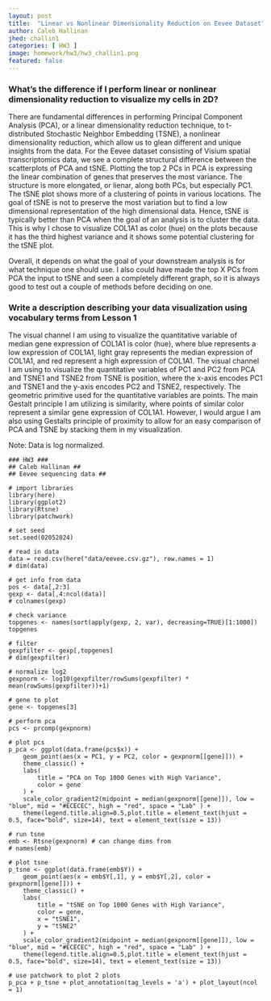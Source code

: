 ```yaml
---
layout: post
title:  "Linear vs Nonlinear Dimensionality Reduction on Eevee Dataset"
author: Caleb Hallinan
jhed: challin1
categories: [ HW3 ]
image: homework/hw3/hw3_challin1.png
featured: false
---
```



### What’s the difference if I perform linear or nonlinear dimensionality reduction to visualize my cells in 2D?
There are fundamental differences in performing Principal Component Analysis (PCA), or a linear dimensionality reduction technique, to t-distributed Stochastic Neighbor Embedding (TSNE), a nonlinear dimensionality reduction, which allow us to glean different and unique insights from the data. For the Eevee dataset consisting of Visium spatial transcriptomics data, we see a complete structural difference between the scatterplots of PCA and tSNE. Plotting the top 2 PCs in PCA is expressing the linear combination of genes that preserves the most variance. The structure is more elongated, or lienar, along both PCs, but especially PC1. The tSNE plot shows more of a clustering of points in various locations. The goal of tSNE is not to preserve the most variation but to find a low dimensional representation of the high dimensional data. Hence, tSNE is typically better than PCA when the goal of an analysis is to cluster the data. This is why I chose to visualize COL1A1 as color (hue) on the plots because it has the third highest variance and it shows some potential clustering for the tSNE plot. 

Overall, it depends on what the goal of your downstream analysis is for what technique one should use. I also could have made the top X PCs from PCA the input to tSNE and seen a completely different graph, so it is always good to test out a couple of methods before deciding on one.


### Write a description describing your data visualization using vocabulary terms from Lesson 1

The visual channel I am using to visualize the quantitative variable of median gene expression of COL1A1 is color (hue), where blue represents a low expression of COL1A1, light gray represents the median expression of COL1A1, and red represent a high expression of COL1A1. The visual channel I am using to visualize the quantitative variables of PC1 and PC2 from PCA and TSNE1 and TSNE2 from TSNE is position, where the x-axis encodes PC1 and TSNE1 and the y-axis encodes PC2 and TSNE2, respectively. The geometric primitive used for the quantitative variables are points. The main Gestalt principle I am utilizing is similarity, where points of similar color represent a similar gene expression of COL1A1. However, I would argue I am also using Gestalts principle of proximity to allow for an easy comparison of PCA and TSNE by stacking them in my visualization.

Note: Data is log normalized.


```{r}
### HW3 ###
## Caleb Hallinan ##
## Eevee sequencing data ##

# import libraries
library(here)
library(ggplot2)
library(Rtsne)
library(patchwork)

# set seed
set.seed(02052024)

# read in data
data = read.csv(here("data/eevee.csv.gz"), row.names = 1)
# dim(data)

# get info from data
pos <- data[,2:3]
gexp <- data[,4:ncol(data)]
# colnames(gexp)

# check variance
topgenes <- names(sort(apply(gexp, 2, var), decreasing=TRUE)[1:1000])
topgenes

# filter
gexpfilter <- gexp[,topgenes]
# dim(gexpfilter)

# normalize log2
gexpnorm <- log10(gexpfilter/rowSums(gexpfilter) * mean(rowSums(gexpfilter))+1)

# gene to plot
gene <- topgenes[3]

# perform pca
pcs <- prcomp(gexpnorm)

# plot pcs
p_pca <- ggplot(data.frame(pcs$x)) +
    geom_point(aes(x = PC1, y = PC2, color = gexpnorm[[gene]])) +
    theme_classic() +
    labs(
        title = "PCA on Top 1000 Genes with High Variance",
        color = gene
    ) +
    scale_color_gradient2(midpoint = median(gexpnorm[[gene]]), low = "blue", mid = "#ECECEC", high = "red", space = "Lab" ) + 
    theme(legend.title.align=0.5,plot.title = element_text(hjust = 0.5, face="bold", size=14), text = element_text(size = 13))

# run tsne
emb <- Rtsne(gexpnorm) # can change dims from 
# names(emb)

# plot tsne
p_tsne <- ggplot(data.frame(emb$Y)) +
    geom_point(aes(x = emb$Y[,1], y = emb$Y[,2], color = gexpnorm[[gene]])) +
    theme_classic() +
    labs(
        title = "tSNE on Top 1000 Genes with High Variance",
        color = gene,
        x = "tSNE1",
        y = "tSNE2"
    ) +
    scale_color_gradient2(midpoint = median(gexpnorm[[gene]]), low = "blue", mid = "#ECECEC", high = "red", space = "Lab" ) + 
    theme(legend.title.align=0.5,plot.title = element_text(hjust = 0.5, face="bold", size=14), text = element_text(size = 13))

# use patchwork to plot 2 plots
p_pca + p_tsne + plot_annotation(tag_levels = 'a') + plot_layout(ncol = 1)

```


